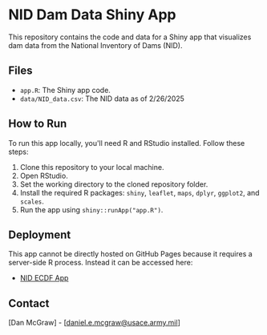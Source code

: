 # NID Dam Data Shiny App

This repository contains the code and data for a Shiny app that visualizes dam data from the National Inventory of Dams (NID).

## Files

* `app.R`: The Shiny app code.
* `data/NID_data.csv`: The NID data as of 2/26/2025

## How to Run

To run this app locally, you'll need R and RStudio installed. Follow these steps:

1.  Clone this repository to your local machine.
2.  Open RStudio.
3.  Set the working directory to the cloned repository folder.
4.  Install the required R packages: `shiny`, `leaflet`, `maps`, `dplyr`, `ggplot2`, and `scales`.
5.  Run the app using `shiny::runApp("app.R")`.

## Deployment

This app cannot be directly hosted on GitHub Pages because it requires a server-side R process. Instead it can be accessed here:
* [NID ECDF App](https://sweetchinmusic.shinyapps.io/nid_app/)

## Contact
[Dan McGraw] - [daniel.e.mcgraw@usace.army.mil]
